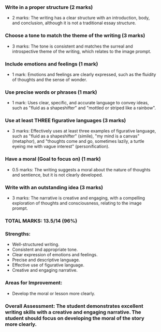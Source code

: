 ### Write in a proper structure (2 marks)

- 2 marks: The writing has a clear structure with an introduction, body, and conclusion, although it is not a traditional essay structure.

### Choose a tone to match the theme of the writing (3 marks)

- 3 marks: The tone is consistent and matches the surreal and introspective theme of the writing, which relates to the image prompt.

### Include emotions and feelings (1 mark)

- 1 mark: Emotions and feelings are clearly expressed, such as the fluidity of thoughts and the sense of wonder.

### Use precise words or phrases (1 mark)

- 1 mark: Uses clear, specific, and accurate language to convey ideas, such as "fluid as a shapeshifter" and "mottled or striped like a rainbow".

### Use at least THREE figurative languages (3 marks)

- 3 marks: Effectively uses at least three examples of figurative language, such as "fluid as a shapeshifter" (simile), "my mind is a canvas" (metaphor), and "thoughts come and go, sometimes lazily, a turtle eyeing me with vague interest" (personification).

### Have a moral (Goal to focus on) (1 mark)

- 0.5 marks: The writing suggests a moral about the nature of thoughts and sentience, but it is not clearly developed.

### Write with an outstanding idea (3 marks)

- 3 marks: The narrative is creative and engaging, with a compelling exploration of thoughts and consciousness, relating to the image prompt.

### TOTAL MARKS: 13.5/14 (96%)

### Strengths:

- Well-structured writing.
- Consistent and appropriate tone.
- Clear expression of emotions and feelings.
- Precise and descriptive language.
- Effective use of figurative language.
- Creative and engaging narrative.

### Areas for Improvement:

- Develop the moral or lesson more clearly.

### Overall Assessment: The student demonstrates excellent writing skills with a creative and engaging narrative. The student should focus on developing the moral of the story more clearly.
